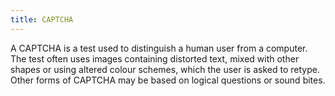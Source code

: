 ```yaml
---
title: CAPTCHA
---
```


A CAPTCHA is a test used to distinguish a human user from a computer. The test often uses images containing distorted text, mixed with other shapes or using altered colour schemes, which the user is asked to retype. Other forms of CAPTCHA may be based on logical questions or sound bites.
